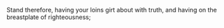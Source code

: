 Stand therefore, having your loins girt about with truth, and having on the breastplate of righteousness;
